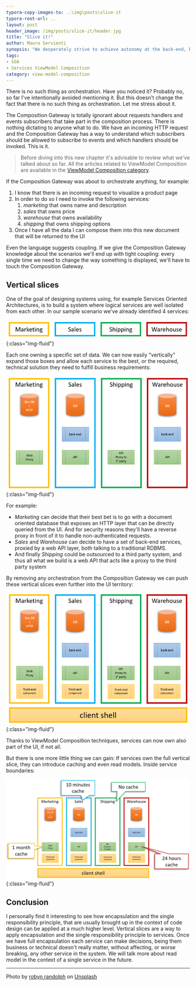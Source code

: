 ```yaml
---
typora-copy-images-to: ..\img\posts\slice-it
typora-root-url: ..
layout: post
header_image: /img/posts/slice-it/header.jpg
title: "Slice it!"
author: Mauro Servienti
synopsis: "We desperately strive to achieve autonomy at the back-end, but rarely think about the front-end. Using ViewModel Composition techniques we can achieve autonomy at the front-end as well. It's important to understand why there shouldn't be such a thing as orchestration."
tags:
- SOA
- Services ViewModel Composition
category: view-model-composition
---
```


There is no such thing as orchestration. Have you noticed it? Probably no, so far I've intentionally avoided mentioning it. But this doesn't change the fact that there is no such thing as orchestration. Let me stress about it.

The Composition Gateway is totally ignorant about requests handlers and events subscribers that take part in the composition process. There is nothing dictating to anyone what to do. We have an incoming HTTP request and the Composition Gateway has a way to understand which subscribers should be allowed to subscribe to events and which handlers should be invoked. This is it.

> Before diving into this new chapter it's advisable to review what we've talked about so far. All the articles related to ViewModel Composition are available in the [ViewModel Composition category](/categories/view-model-composition.html).

If the Composition Gateway was about to orchestrate anything, for example:

1. I know that there is an incoming request to visualize a product page
2. In order to do so I need to invoke the following services:
   1. *marketing* that owns name and description
   2. *sales* that owns price
   3. *warehouse* that owns availability
   4. *shipping* that owns shipping options
3. Once I have all the data I can compose them into this new document that will be returned to the UI

Even the language suggests coupling. If we give the Composition Gateway knowledge about the scenarios we'll end up with tight coupling: every single time we need to change the way something is displayed, we'll have to touch the Composition Gateway.

## Vertical slices

One of the goal of designing systems using, for example Services Oriented Architectures, is to build a system where logical services are well isolated from each other. In our sample scenario we've already identified 4 services:

![1554816278658](/img/posts/slice-it/1554816278658.png){:class="img-fluid"}

Each one owning a specific set of data. We can now easily "vertically" expand those boxes and allow each service to the best, or the required, technical solution they need to fulfill business requirements:

![1554816452773](/img/posts/slice-it/1554816452773.png){:class="img-fluid"}

For example:

* *Marketing* can decide that their best bet is to go with a document oriented database that exposes an HTTP layer that can be directly queried from the UI. And for security reasons they'll have a reverse proxy in front of it to handle non-authenticated requests.
* *Sales* and *Warehouse* can decide to have a set of back-end services, proxied by a web API layer, both talking to a traditional RDBMS.
* And finally *Shipping* could be outsourced to a third party system, and thus all what we build is a web API that acts like a proxy to the third party system

By removing any orchestration from the Composition Gateway we can push these vertical slices even further into the UI territory:

![1554817043210](/img/posts/slice-it/1554817043210.png){:class="img-fluid"}

Thanks to ViewModel Composition techniques, services can now own also part of the UI, if not all.

But there is one more little thing we can gain: If services own the full vertical slice, they can introduce caching and even read models. Inside service boundaries:

![1554817239984](/img/posts/slice-it/1554817239984.png){:class="img-fluid"}

## Conclusion

I personally find it interesting to see how encapsulation and the single responsibility principle, that are usually brought up in the context of code design can be applied at a much higher level. Vertical slices are a way to apply encapsulation and the single responsibility principle to services. Once we have full encapsulation each service can make decisions, being them business or technical doesn't really matter, without affecting, or worse breaking, any other service in the system. We will talk more about read model in the context of a single service in the future.

---

Photo by [robyn randolph](https://unsplash.com/photos/kSYWR4iatNk?utm_source=unsplash&utm_medium=referral&utm_content=creditCopyText) on [Unsplash](https://unsplash.com/search/photos/slice?utm_source=unsplash&utm_medium=referral&utm_content=creditCopyText)